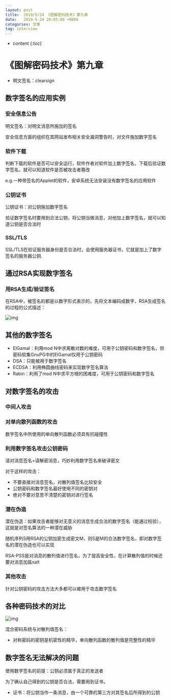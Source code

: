```yaml
---
layout: post
title:  2019/5/24 《图解密码技术》第九章
date:   2019-5-24 20:05:00 +0800
categories: 文章
tag: interview
---
```


* content
{:toc}
# 《图解密码技术》第九章

- 明文签名：clearsign

## 数字签名的应用实例

### 安全信息公告

明文签名：对明文消息所施加的签名

安全信息方面的组织在其网站发布相关安全漏洞警告时，对文件施加数字签名

### 软件下载

判断下载的软件是否可以安全运行，软件作者对软件加上数字签名，下载后验证数字签名，就可以知道软件是否被攻击者篡改

e.g.一种带签名的Applet的软件，安卓系统无法安装没有数字签名的应用软件

### 公钥证书

公钥证书：对公钥施加数字签名

验证数字签名时要用到合法公钥，将公钥当做消息，对他加上数字签名，就可以知道公钥是否合法时

### SSL/TLS

SSL/TLS在验证服务器身份是否合法时，会使用服务器证书，它就是加上了数字签名的服务器公钥.

## 通过RSA实现数字签名

### 用RSA生成/验证签名

在RSA中，被签名的都是以数字形式表示的，先将文本编码成数字，RSA生成签名的过程的公式描述：

![img](https://wx3.sinaimg.cn/mw690/0066mMjily1g3dttis3c0j30hl03f0sr.jpg)

## 其他的数字签名

- ElGamal：利用mod N中求离散对数的难度，可用于公钥密码和数字签名，但密码软集GnuPG中的ElGamal仅用于公钥密码
- DSA：只能被用于数字签名
- ECDSA：利用椭圆曲线密码来实现数字签名算法
- Rabin：利用了mod N中求平方根的困难度，可用于公钥密码和数字签名

## 对数字签名的攻击

### 中间人攻击

### 对单向散列函数的攻击

数字签名中所使用的单向散列函数必须具有抗碰撞性

### 利用数字签名攻击公钥密码

请对消息签名=请解密消息，巧妙利用数字签名来破译密文

对于这样的攻击：

- 不要直接对消息签名，对散列值签名比较安全
- 公钥密码和数字签名最好使用不同的密钥对
- 绝对不要对意思不清楚的密钥对进行签名

### 潜在伪造 

潜在伪造：如果攻击者能够对无意义的消息生成合法的数字签名（能通过校验），这就是对签名算法的一种潜在威胁

随机序列S用RSA的公钥加密生成密文M，则S是M的合法数字签名，即对数字签名的潜在伪造也可以实现

RSA-PSS是对消息的散列值进行签名，为了提高安全性，在计算散列值的时候还要对消息加盐salt

### 其他攻击

针对公钥密码的攻击方法大多都可以被用于攻击数字签名

## 各种密码技术的对比

![img](https://wx2.sinaimg.cn/mw690/0066mMjily1g3dttiz80cj30h007xjrq.jpg)

混合密码系统与对散列值签名：

- 对称密码的密钥是机密性的精华，单向散列函数的散列值是完整性的精华

## 数字签名无法解决的问题

使用数字签名的前提：公钥必须属于真正的发送者

为了确认自己得到的公钥是否合法，需要用到证书，

- 证书：将公钥当作一条消息，由一个可靠的第三方对其签名后所得到的公钥





### 



